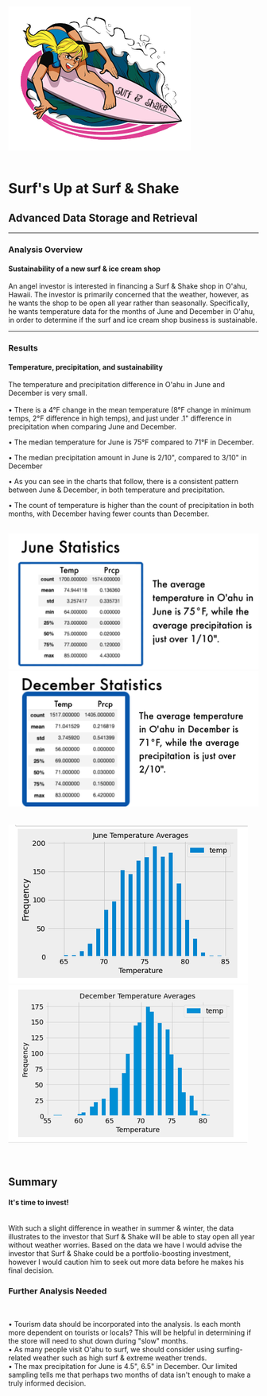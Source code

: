 <img src="https://github.com/meggrooms/surfs_up/blob/main/images/surf_shake_logo_sm.png">
<BR><BR>
 
# Surf's Up at Surf & Shake
## Advanced Data Storage and Retrieval
-----

### Analysis Overview
#### Sustainability of a new surf & ice cream shop
An angel investor is interested in financing a Surf & Shake shop in O'ahu, Hawaii. The investor is primarily concerned that the weather, however, as he wants the shop to be open all year rather than seasonally. Specifically, he wants temperature data for the months of June and December in O'ahu, in order to determine if the surf and ice cream shop business is sustainable.
<BR>

-----

### Results
#### Temperature, precipitation, and sustainability

The temperature and precipitation difference in O'ahu in June and December is very small. 
 <BR>
<BR>
• There is a 4°F change in the mean temperature (8°F change in minimum temps, 2°F difference in high temps), and just under .1" difference in precipitation when comparing June and December.
<BR>

• The median temperature for June is 75°F compared to 71°F in December.
<BR>

 • The median precipitation amount in June is 2/10", compared to 3/10" in December
<BR>
 
• As you can see in the charts that follow, there is a consistent pattern between June & December, in both temperature and precipitation.
 <BR>

• The count of temperature is higher than the count of precipitation in both months, with December having fewer counts than December.



 <BR>
<img src="https://github.com/meggrooms/surfs_up/blob/main/images/June_stats_box_small.png">
 
<BR> 
<img src="https://github.com/meggrooms/surfs_up/blob/main/images/Dec_stats_box_small.png">
<BR>
<BR>

 <BR>


<img src="https://github.com/meggrooms/surfs_up/blob/main/images/June_avg.png">
<BR>
<img src="https://github.com/meggrooms/surfs_up/blob/main/images/2_dec_avg.png">
<BR> 
<BR>
<BR>



  
## Summary
#### It's time to invest!
 <BR>
With such a slight difference in weather in summer & winter, the data illustrates to the investor that Surf & Shake will be able to stay open all year without weather worries. Based on the data we have I would advise the investor that Surf & Shake could be a portfolio-boosting investment, however I would caution him to seek out more data before he makes his final decision.
 

### Further Analysis Needed
 <BR>

• Tourism data should be incorporated into the analysis. Is each month more dependent on tourists or locals? This will be helpful in determining if the store will need to shut down during "slow" months.
  <BR>
• As many people visit O'ahu to surf, we should consider using surfing-related weather such as high surf & extreme weather trends.
   <BR> 
• The max precipitation for June is 4.5", 6.5" in December. Our limited sampling tells me that perhaps two months of data isn't enough to make a truly informed decision.
<BR>

